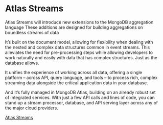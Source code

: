 # Atlas Streams

Atlas Streams will introduce new extensions to the MongoDB aggregation language
These additions are designed for building aggregations on boundless streams of data 

It’s built on the document model, allowing for flexibility when dealing with the nested and complex data structures common in event streams. This alleviates the need for pre-processing steps while allowing developers to work naturally and easily with data that has complex structures. Just as the database allows.

It unifies the experience of working across all data, offering a single platform – across API, query language, and tools – to process rich, complex streaming data alongside the critical application data in your database.

And it’s fully managed in MongoDB Atlas, building on an already robust set of integrated services. With just a few API calls and lines of code, you can stand up a stream processor, database, and API serving layer across any of the major cloud providers.

<a href="https://www.youtube.com/watch?v=-nqTuRjrplo">Atlas Streams</a>
